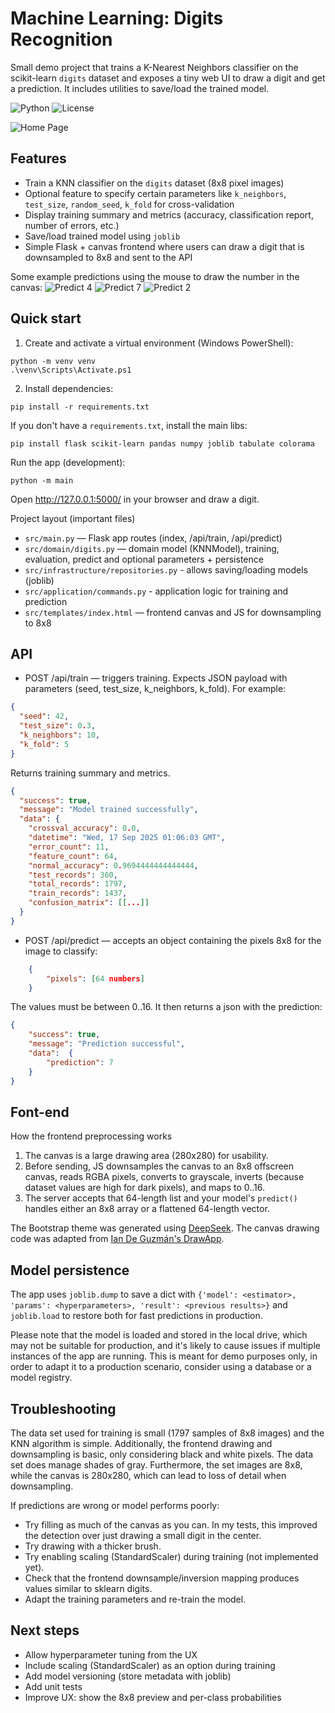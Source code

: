 # Machine Learning: Digits Recognition

Small demo project that trains a K-Nearest Neighbors classifier on the scikit-learn `digits` dataset and exposes a tiny web UI to draw a digit and get a prediction. It includes utilities to save/load the trained model.

![Python](https://img.shields.io/badge/Python-3.13-blue?logo=python)
![License](https://img.shields.io/badge/License-MIT-green)

![Home Page](./docs/home.png)

## Features
- Train a KNN classifier on the `digits` dataset (8x8 pixel images)
- Optional feature to specify certain parameters like `k_neighbors`, `test_size`, `random_seed`, `k_fold` for cross-validation
- Display training summary and metrics (accuracy, classification report, number of errors, etc.)
- Save/load trained model using `joblib`
- Simple Flask + canvas frontend where users can draw a digit that is downsampled to 8x8 and sent to the API

Some example predictions using the mouse to draw the number in the canvas:
![Predict 4](./docs/pred4.png)
![Predict 7](./docs/pred7.png)
![Predict 2](./docs/pred2.png)

## Quick start

1. Create and activate a virtual environment (Windows PowerShell):

```pwsh
python -m venv venv
.\venv\Scripts\Activate.ps1
```

2. Install dependencies:

```pwsh
pip install -r requirements.txt
```

If you don't have a `requirements.txt`, install the main libs:

```pwsh
pip install flask scikit-learn pandas numpy joblib tabulate colorama
```

Run the app (development):

```pwsh
python -m main
```

Open http://127.0.0.1:5000/ in your browser and draw a digit.

Project layout (important files)
- `src/main.py` — Flask app routes (index, /api/train, /api/predict)
- `src/domain/digits.py` — domain model (KNNModel), training, evaluation, predict and optional parameters + persistence
- `src/infrastructure/repositories.py` - allows saving/loading models (joblib)
- `src/application/commands.py` - application logic for training and prediction
- `src/templates/index.html` — frontend canvas and JS for downsampling to 8x8

## API
- POST /api/train — triggers training. Expects JSON payload with parameters (seed, test_size, k_neighbors, k_fold). For example: 
```json
{
  "seed": 42,
  "test_size": 0.3,
  "k_neighbors": 10,
  "k_fold": 5
}
```
Returns training summary and metrics. 
```json
{
  "success": true,
  "message": "Model trained successfully",
  "data": {
    "crossval_accuracy": 0.0,
    "datetime": "Wed, 17 Sep 2025 01:06:03 GMT",
    "error_count": 11,
    "feature_count": 64,
    "normal_accuracy": 0.9694444444444444,
    "test_records": 360,
    "total_records": 1797,
    "train_records": 1437,
    "confusion_matrix": [[...]]
  }
}
```
- POST /api/predict — accepts an object containing the pixels 8x8 for the image to classify:

```json
    { 
        "pixels": [64 numbers] 
    }
``` 
The values must be between 0..16. It then returns a json with the prediction:

```json
{ 
    "success": true, 
    "message": "Prediction successful",
    "data":  {
        "prediction": 7
    }
}
```
## Font-end
How the frontend preprocessing works
1. The canvas is a large drawing area (280x280) for usability.
2. Before sending, JS downsamples the canvas to an 8x8 offscreen canvas, reads RGBA pixels, converts to grayscale, inverts (because dataset values are high for dark pixels), and maps to 0..16.
3. The server accepts that 64-length list and your model's `predict()` handles either an 8x8 array or a flattened 64-length vector.

The Bootstrap theme was generated using [DeepSeek](https://www.deepseek.com/). The canvas drawing code was adapted from [Ian De Guzmán's DrawApp](https://github.com/ianbrdeguzman/drawapp).

## Model persistence

The app uses `joblib.dump` to save a dict with `{'model': <estimator>, 'params': <hyperparameters>, 'result': <previous results>}` and `joblib.load` to restore both for fast predictions in production.

Please note that the model is loaded and stored in the local drive, which may not be suitable for production, and it's likely to cause issues if multiple instances of the app are running. This is meant for demo purposes only, in order to adapt it to a production scenario, consider using a database or a model registry.

## Troubleshooting

The data set used for training is small (1797 samples of 8x8 images) and the KNN algorithm is simple. Additionally, the frontend drawing and downsampling is basic, only considering black and white pixels. The data set does manage shades of gray. Furthermore, the set images are 8x8, while the canvas is 280x280, which can lead to loss of detail when downsampling.

If predictions are wrong or model performs poorly:
  - Try filling as much of the canvas as you can. In my tests, this improved the detection over just drawing a small digit in the center.
  - Try drawing with a thicker brush.
  - Try enabling scaling (StandardScaler) during training (not implemented yet).
  - Check that the frontend downsample/inversion mapping produces values similar to sklearn digits.
  - Adapt the training parameters and re-train the model.

## Next steps
- Allow hyperparameter tuning from the UX
- Include scaling (StandardScaler) as an option during training
- Add model versioning (store metadata with joblib)
- Add unit tests 
- Improve UX: show the 8x8 preview and per-class probabilities



